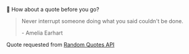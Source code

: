 📣 How about a quote before you go?

> Never interrupt someone doing what you said couldn't be done.
>
> <p>- Amelia Earhart</p>

Quote requested from [Random Quotes API](https://github.com/lukePeavey/quotable)
